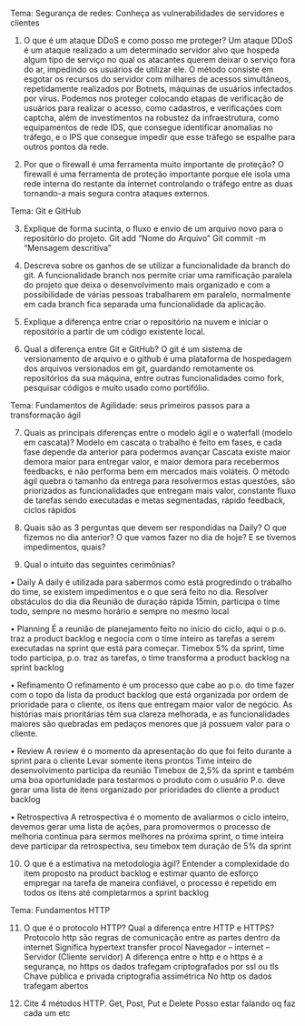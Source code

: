Tema: Segurança de redes: Conheça as vulnerabilidades de servidores e clientes

1. O que é um ataque DDoS e como posso me proteger?
   Um ataque DDoS é um ataque realizado a um determinado servidor alvo que hospeda algum tipo de serviço no qual os atacantes querem deixar o serviço fora do ar, impedindo os usuários de utilizar ele. O método consiste em esgotar os recursos do servidor com milhares de acessos simultâneos, repetidamente realizados por Botnets, máquinas de usuários infectados por vírus.
   Podemos nos proteger colocando etapas de verificação de usuários para realizar o acesso, como cadastros, e verificações com captcha, além de investimentos na robustez da infraestrutura, como equipamentos de rede IDS, que consegue identificar anomalias no tráfego, e o IPS que consegue impedir que esse tráfego se espalhe para outros pontos da rede.

2. Por que o firewall é uma ferramenta muito importante de proteção?
   O firewall é uma ferramenta de proteção importante porque ele isola uma rede interna do restante da internet controlando o tráfego entre as duas tornando-a mais segura contra ataques externos.

Tema: Git e GitHub

3. Explique de forma sucinta, o fluxo e envio de um arquivo novo para o repositório do projeto.
   Git add “Nome do Arquivo”
   Git commit -m “Mensagem descritiva”

4. Descreva sobre os ganhos de se utilizar a funcionalidade da branch do git.
   A funcionalidade branch nos permite criar uma ramificação paralela do projeto que deixa o desenvolvimento mais organizado e com a possibilidade de várias pessoas trabalharem em paralelo, normalmente em cada branch fica separada uma funcionalidade da aplicação.

5. Explique a diferença entre criar o repositório na nuvem e iniciar o repositório a partir de um código existente local.
6. Qual a diferença entre Git e GitHub?
   O git é um sistema de versionamento de arquivo e o github é uma plataforma de hospedagem dos arquivos versionados em git, guardando remotamente os repositórios da sua máquina, entre outras funcionalidades como fork, pesquisar códigos e muito usado como portifólio.

Tema: Fundamentos de Agilidade: seus primeiros passos para a transformação ágil

7. Quais as principais diferenças entre o modelo ágil e o waterfall (modelo em cascata)?
   Modelo em cascata o trabalho é feito em fases, e cada fase depende da anterior para podermos avançar
   Cascata existe maior demora maior para entregar valor, e maior demora para recebermos feedbacks, e não performa bem em mercados mais voláteis.
   O método ágil quebra o tamanho da entrega para resolvermos estas questões, são priorizados as funcionalidades que entregam mais valor, constante fluxo de tarefas sendo executadas e metas segmentadas, rápido feedback, ciclos rápidos

8. Quais são as 3 perguntas que devem ser respondidas na Daily?
   O que fizemos no dia anterior?
   O que vamos fazer no dia de hoje?
   E se tivemos impedimentos, quais?
9. Qual o intuito das seguintes cerimônias?

• Daily
A daily é utilizada para sabermos como está progredindo o trabalho do time, se existem impedimentos e o que será feito no dia.
Resolver obstáculos do dia dia
Reunião de duração rápida 15min, participa o time todo, sempre no mesmo horário e sempre no mesmo local

• Planning
É a reunião de planejamento feito no início do ciclo, aqui o p.o. traz a product backlog e negocia com o time inteiro as tarefas a serem executadas na sprint que está para começar.
Timebox 5% da sprint, time todo participa, p.o. traz as tarefas, o time transforma a product backlog na sprint backlog

• Refinamento
O refinamento é um processo que cabe ao p.o. do time fazer com o topo da lista da product backlog que está organizada por ordem de prioridade para o cliente, os itens que entregam maior valor de negócio. As histórias mais prioritárias têm sua clareza melhorada, e as funcionalidades maiores são quebradas em pedaços menores que já possuem valor para o cliente.

• Review
A review é o momento da apresentação do que foi feito durante a sprint para o cliente
Levar somente itens prontos
Time inteiro de desenvolvimento participa da reunião
Timebox de 2,5% da sprint
e também uma boa oportunidade para testarmos o produto com o usuário
P.o. deve gerar uma lista de itens organizado por prioridades do cliente a product backlog

• Retrospectiva
A retrospectiva é o momento de avaliarmos o ciclo inteiro,
devemos gerar uma lista de ações, para promovermos o processo de melhoria contínua para sermos melhores na próxima sprint, o time inteira deve participar da retrospectiva, seu timebox tem duração de 5% da sprint

10. O que é a estimativa na metodologia ágil?
    Entender a complexidade do item proposto na product backlog e estimar quanto de esforço empregar na tarefa de maneira confiável, o processo é repetido em todos os itens até completarmos a sprint backlog

Tema: Fundamentos HTTP

11. O que é o protocolo HTTP? Qual a diferença entre HTTP e HTTPS?
    Protocolo http são regras de comunicação entre as partes dentro da internet
    Significa hypertext transfer procol
    Navegador – internet – Servidor (Cliente servidor)
    A diferença entre o http e o https é a segurança, no https os dados trafegam criptografados por ssl ou tls
    Chave pública e privada criptografia assimétrica
    No http os dados trafegam abertos

12. Cite 4 métodos HTTP.
    Get, Post, Put e Delete
    Posso estar falando oq faz cada um etc
